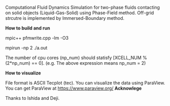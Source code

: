 Computational Fluid Dynamics Simulation for two-phase fluids contacting on solid objects (Liquid-Gas-Solid) using Phase-Field method.
Off-grid strcutre is implemented by Immersed-Boundary method.

**How to build and run**

mpic++ pfmwrite.cpp -lm -O3

mpirun -np 2 ./a.out

The number of cpu cores (np_num) should statisfy [XCELL_NUM % (2*np_num) == 0]. (e.g. The above expression means np_num = 2)

**How to visualize**

File format is ASCII Tecplot (tec).
You can visualize the data using ParaView.
You can get ParaView at https://www.paraview.org/
**Acknowlege**

Thanks to Ishida and Deji.
